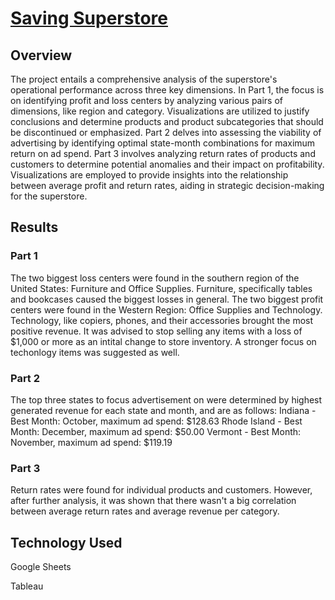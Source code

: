 # [Saving Superstore](https://public.tableau.com/views/SavingSuperstoreProject_17096096657110/BiggestProfitsLosses?:language=en-US&:sid=&:display_count=n&:origin=viz_share_link)

## Overview

The project entails a comprehensive analysis of the superstore's operational performance across three key dimensions.
In Part 1, the focus is on identifying profit and loss centers by analyzing various pairs of dimensions, like region and category. Visualizations are utilized to justify conclusions and determine products and product subcategories that should be discontinued or emphasized. 
Part 2 delves into assessing the viability of advertising by identifying optimal state-month combinations for maximum return on ad spend. 
Part 3 involves analyzing return rates of products and customers to determine potential anomalies and their impact on profitability. Visualizations are employed to provide insights into the relationship between average profit and return rates, aiding in strategic decision-making for the superstore.

## Results
### Part 1 
The two biggest loss centers were found in the southern region of the United States: Furniture and Office Supplies. Furniture, specifically tables and bookcases caused the biggest losses in general.
The two biggest profit centers were found in the Western Region: Office Supplies and Technology. Technology, like copiers, phones, and their accessories brought the most positive revenue.
It was advised to stop selling any items with a loss of $1,000 or more as an intital change to store inventory. A stronger focus on techonlogy items was suggested as well.

### Part 2
The top three states to focus advertisement on were determined by highest generated revenue for each state and month, and are as follows:
Indiana - Best Month: October, maximum ad spend: $128.63
Rhode Island - Best Month: December, maximum ad spend: $50.00
Vermont - Best Month: November, maximum ad spend: $119.19

### Part 3
Return rates were found for individual products and customers. However, after further analysis, it was shown that there wasn't a big correlation between average return rates and average revenue per category.

## Technology Used

Google Sheets

Tableau
